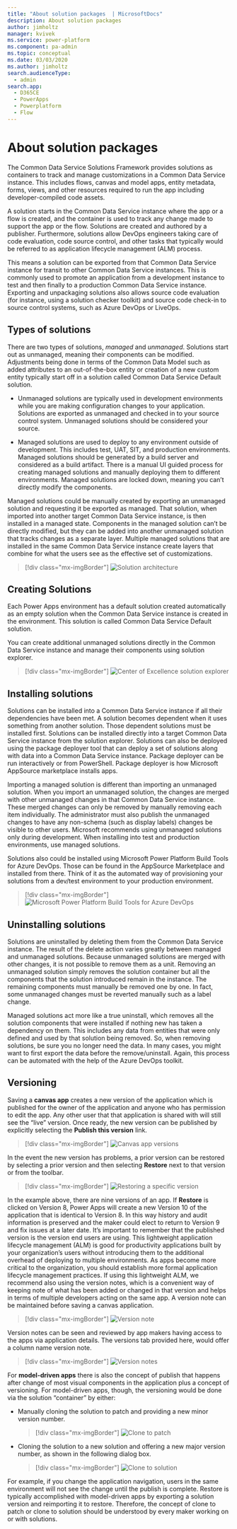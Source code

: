 ```yaml
---
title: "About solution packages  | MicrosoftDocs"
description: About solution packages
author: jimholtz
manager: kvivek
ms.service: power-platform
ms.component: pa-admin
ms.topic: conceptual
ms.date: 03/03/2020
ms.author: jimholtz
search.audienceType: 
  - admin
search.app:
  - D365CE
  - PowerApps
  - Powerplatform
  - Flow
---
```

# About solution packages 

The Common Data Service Solutions Framework provides solutions as containers to track and manage customizations in a Common Data Service instance. This includes flows, canvas and model apps, entity metadata, forms, views, and other resources required to run the app including developer-compiled code assets. 


A solution starts in the Common Data Service instance where the app or a flow is created, and the container is used to track any change made to support the app or the flow. Solutions are created and authored by a publisher. Furthermore, solutions allow DevOps engineers taking care of code evaluation, code source control, and other tasks that typically would be referred to as application lifecycle management (ALM) process.


This means a solution can be exported from that Common Data Service instance for transit to other Common Data Service instances. This is commonly used to promote an application from a development instance to test and then finally to a production Common Data Service instance. Exporting and unpackaging solutions also allows source code evaluation (for instance, using a solution checker toolkit) and source code check-in to source control systems, such as Azure DevOps or LiveOps.

## Types of solutions


There are two types of solutions, *managed* and *unmanaged*. Solutions start out as unmanaged, meaning their components can be modified. Adjustments being done in terms of the Common Data Model such as added attributes to an out-of-the-box entity or creation of a new custom entity typically start off in a solution called Common Data Service Default solution.

- Unmanaged solutions are typically used in development environments while you are making configuration changes to your application. Solutions are exported as unmanaged and checked in to your source control system. Unmanaged solutions should be considered your source.

- Managed solutions are used to deploy to any environment outside of development. This includes test, UAT, SIT, and production environments. Managed solutions should be generated by a build server and considered as a build artifact. There is a manual UI guided process for creating managed solutions and manually deploying them to different environments. Managed solutions are locked down, meaning you can’t directly modify the components.

Managed solutions could be manually created by exporting an unmanaged solution and requesting it be exported as managed. That solution, when imported into another target Common Data Service instance, is then installed in a managed state. Components in the managed solution can’t be directly modified, but they can be added into another unmanaged solution that tracks changes as a separate layer. Multiple managed solutions that are installed in the same Common Data Service instance create layers that combine for what the users see as the effective set of customizations.

> [!div class="mx-imgBorder"] 
> ![Solution architecture](media/solution-architecture.png "Solution architecture")

## Creating Solutions


Each Power Apps environment has a default solution created automatically as an empty solution when the Common Data Service instance is created in the environment. This solution is called Common Data Service Default solution.

You can create additional unmanaged solutions directly in the Common Data Service instance and manage their components using solution explorer.

> [!div class="mx-imgBorder"] 
> ![Center of Excellence solution explorer](media/center-excellence-solution-explorer.png "Center of Excellence solution explorer")

## Installing solutions

Solutions can be installed into a Common Data Service instance if all their dependencies have been met. A solution becomes dependent when it uses something from another solution. Those dependent solutions must be installed first. Solutions can be installed directly into a target Common Data Service instance from the solution explorer. Solutions can also be deployed using the package deployer tool that can deploy a set of solutions along with data into a Common Data Service instance. Package deployer can be run interactively or from PowerShell. Package deployer is how Microsoft AppSource marketplace installs apps.

Importing a managed solution is different than importing an unmanaged solution. When you import an unmanaged solution, the changes are merged with other unmanaged changes in that Common Data Service instance. These merged changes can only be removed by manually removing each item individually. The administrator must also publish the unmanaged changes to have any non-schema (such as display labels) changes be visible to other users. Microsoft recommends using unmanaged solutions only during development. When installing into test and production environments, use managed solutions.

Solutions also could be installed using Microsoft Power Platform Build Tools for Azure DevOps. Those can be found in the AppSource Marketplace and installed from there. Think of it as the automated way of provisioning your solutions from a dev/test environment to your production environment.

> [!div class="mx-imgBorder"] 
> ![Microsoft Power Platform Build Tools for Azure DevOps](media/power-apps-build-tools-azure-devops.png "Microsoft Power Platform Build Tools for Azure DevOps")

## Uninstalling solutions

Solutions are uninstalled by deleting them from the Common Data Service instance. The result of the delete action varies greatly between managed and unmanaged solutions. Because unmanaged solutions are merged with other changes, it is not possible to remove them as a unit. Removing an unmanaged solution simply removes the solution container but all the components that the solution introduced remain in the instance. The remaining components must manually be removed one by one. In fact, some unmanaged changes must be reverted manually such as a label change.

Managed solutions act more like a true uninstall, which removes all the solution components that were installed if nothing new has taken a dependency on them. This includes any data from entities that were only defined and used by that solution being removed. So, when removing solutions, be sure you no longer need the data. In many cases, you might want to first export the data before the remove/uninstall. Again, this process can be automated with the help of the Azure DevOps toolkit.

## Versioning

Saving a **canvas app** creates a new version of the application which is published for the owner of the application and anyone who has permission to edit the app. Any other user that that application is shared with will still see the “live” version. Once ready, the new version can be published by explicitly selecting the **Publish this version** link.

> [!div class="mx-imgBorder"] 
> ![Canvas app versions](media/canvas-apps-versions.png "Canvas app versions")

In the event the new version has problems, a prior version can be restored by selecting a prior version and then selecting **Restore** next to that version or from the toolbar.

> [!div class="mx-imgBorder"] 
> ![Restoring a specific version](media/restore-specific-version.png "Restoring a specific version")

In the example above, there are nine versions of an app. If **Restore** is clicked on Version 8, Power Apps will create a new Version 10 of the application that is identical to Version 8. In this way history and audit information is preserved and the maker could elect to return to Version 9 and fix issues at a later date. It’s important to remember that the published version is the version end users are using. This lightweight application lifecycle management (ALM) is good for productivity applications built by your organization’s users without introducing them to the additional overhead of deploying to multiple environments. As apps become more critical to the organization, you should establish more formal application lifecycle management practices. If using this lightweight ALM, we recommend also using the version notes, which is a convenient way of keeping note of what has been added or changed in that version and helps in terms of multiple developers acting on the same app. A version note can be maintained before saving a canvas application.

> [!div class="mx-imgBorder"] 
> ![Version note](media/version-note.png "Version note")

Version notes can be seen and reviewed by app makers having access to the apps via application details. The versions tab provided here, would offer a column name version note.

> [!div class="mx-imgBorder"] 
> ![Version notes](media/app-detail-version-notes.png "Version notes")

For **model-driven apps** there is also the concept of publish that happens after change of most visual components in the application plus a concept of versioning. For model-driven apps, though, the versioning would be done via the solution “container” by either:

- Manually cloning the solution to patch and providing a new minor version number.

  > [!div class="mx-imgBorder"] 
  > ![Clone to patch](media/clone-to-patch.png "Clone to patch")

- Cloning the solution to a new solution and offering a new major version number, as shown in the following dialog box.

  > [!div class="mx-imgBorder"] 
  > ![Clone to solution](media/clone-to-solution.png "Clone to solution")

For example, if you change the application navigation, users in the same environment will not see the change until the publish is complete. Restore is typically accomplished with model-driven apps by exporting a solution version and reimporting it to restore. Therefore, the concept of clone to patch or clone to solution should be understood by every maker working on or with solutions.

